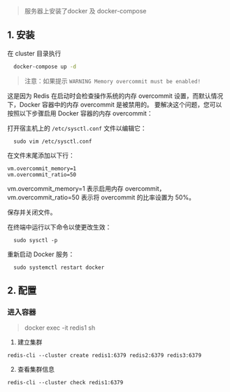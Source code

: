 > 服务器上安装了docker 及 docker-compose

## 1. 安装

在 cluster 目录执行

```bash
  docker-compose up -d
```

> 注意：如果提示 `WARNING Memory overcommit must be enabled!`

这是因为 Redis 在启动时会检查操作系统的内存 overcommit 设置，而默认情况下，Docker 容器中的内存 overcommit 是被禁用的。
要解决这个问题，您可以按照以下步骤启用 Docker 容器的内存 overcommit：

打开宿主机上的 `/etc/sysctl.conf` 文件以编辑它：

```shell
  sudo vim /etc/sysctl.conf
```

在文件末尾添加以下行：

```shell
vm.overcommit_memory=1
vm.overcommit_ratio=50

```

vm.overcommit_memory=1 表示启用内存 overcommit，
vm.overcommit_ratio=50 表示将 overcommit 的比率设置为 50%。

保存并关闭文件。

在终端中运行以下命令以使更改生效：

```shell
  sudo sysctl -p
```

重新启动 Docker 服务：

```shell
  sudo systemctl restart docker
```

## 2. 配置

### 进入容器 

> docker exec -it redis1 sh

1. 建立集群
  ```shell 
  redis-cli --cluster create redis1:6379 redis2:6379 redis3:6379
  ```
2. 查看集群信息
  ```shell
  redis-cli --cluster check redis1:6379
  ```
